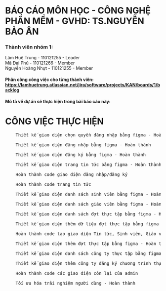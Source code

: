 # BÁO CÁO MÔN HỌC - CÔNG NGHỆ PHẦN MỀM - GVHD: TS.NGUYỄN BẢO ÂN
### Thành viên nhóm 1:
Lâm Huệ Trung - 110121255 - Leader <br>
Mã Đại Phú - 110121266 - Member  <br>
Nguyễn Hoàng Nhựt - 110121255 - Member<br>
#### Phân công công việc cho từng thành viên: https://lamhuetrung.atlassian.net/jira/software/projects/KAN/boards/1/backlog
#### Mô tả về dự án sẽ thực hiện trong bài báo cáo này:
# CÔNG VIỆC THỰC HIỆN <br>
  <pre>
    Thiết kế giao diện chọn quyền đăng nhập bằng figma - Hoàn thành <br>
    Thiết kế giao diện đăng nhập bằng figma - Hoàn thành <br>
    Thiết kế giao diện đăng ký bằng figma - Hoàn thành <br>
    Thiết kế giao diện trang tin tức bằng figma - Hoàn thành <br>
    Hoàn thành code giao diện đăng nhập/đăng ký <br>
    Hoàn thành code trang tin tức <br>
    Thiết kế giao diện danh sách sinh viên bằng figma - Hoàn thành <br>
    Thiết kế giao diện danh sách giáo viên bằng figma - Hoàn thành <br>
    Thiết kế giao diện danh sách đợt thực tập bằng figma - Hoàn thành <br>
    Thiết kế giao diện thêm dữ liệu đợt thực tập bằng figma - Hoàn thành <br>
    Hoàn thành code tạo giao diện Tin tức, Sinh viên, Giáo viên, Đợt thực tập và Thêm đợt thực tập cho Admin <br>
    Thiết kế giao diện thêm đợt thực tập bằng figma - Hoàn thành <br>
    Thiết kế giao diện danh sách công ty thực tập bằng figma - Hoàn thành <br>
    Thiết kế giao diện thêm công ty đăng ký chương trình thực tập - Hoàn thành <br>
    Hoàn thành code các giao diện còn lại của admin <br>
    Tối ưu hóa trải nghiệm người dùng - Hoàn thành
  </pre>

